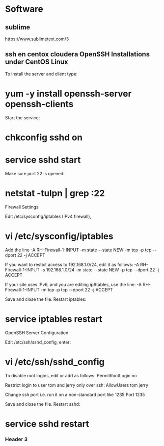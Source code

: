 # Software
## sublime
https://www.sublimetext.com/3
## ssh en centox cloudera OpenSSH Installations under CentOS Linux


To install the server and client type:
# yum -y install openssh-server openssh-clients

Start the service:
# chkconfig sshd on
# service sshd start

Make sure port 22 is opened:
# netstat -tulpn | grep :22
Firewall Settings

Edit /etc/sysconfig/iptables (IPv4 firewall),
# vi /etc/sysconfig/iptables

Add the line
-A RH-Firewall-1-INPUT -m state --state NEW -m tcp -p tcp --dport 22 -j ACCEPT

If you want to restict access to 192.168.1.0/24, edit it as follows:
-A RH-Firewall-1-INPUT -s 192.168.1.0/24 -m state --state NEW -p tcp --dport 22 -j ACCEPT

If your site uses IPv6, and you are editing ip6tables, use the line:
-A RH-Firewall-1-INPUT -m tcp -p tcp --dport 22 -j ACCEPT

Save and close the file. Restart iptables:
# service iptables restart
OpenSSH Server Configuration

Edit /etc/ssh/sshd_config, enter:
# vi /etc/ssh/sshd_config

To disable root logins, edit or add as follows:
PermitRootLogin no

Restrict login to user tom and jerry only over ssh:
AllowUsers tom jerry

Change ssh port i.e. run it on a non-standard port like 1235
Port 1235

Save and close the file. Restart sshd:
# service sshd restart

### Header 3


